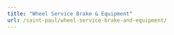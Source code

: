 ```yaml
---
title: "Wheel Service Brake & Equipment"
url: /saint-paul/wheel-service-brake-and-equipment/
---
```

